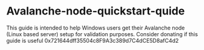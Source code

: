 # Avalanche-node-quickstart-quide
This guide is intended to help Windows users get their Avalanche node (Linux based server) setup for validation purposes. Consider donating if this guide is useful 0x721644dff35504c8F9A3c389d7C4dCE5D8afC4d2

